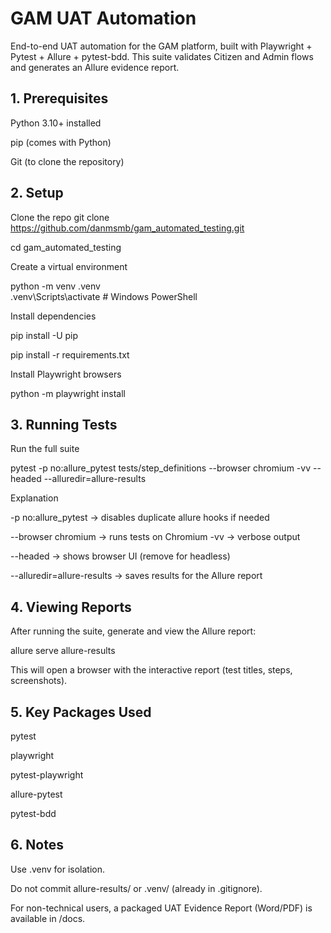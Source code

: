 # GAM UAT Automation

End-to-end UAT automation for the GAM platform, built with Playwright + Pytest + Allure + pytest-bdd.
This suite validates Citizen and Admin flows and generates an Allure evidence report.

## 1. Prerequisites
Python 3.10+ installed  

pip (comes with Python)  

Git (to clone the repository)


## 2. Setup
Clone the repo
git clone https://github.com/danmsmb/gam_automated_testing.git  

cd gam_automated_testing  


Create a virtual environment


python -m venv .venv  
.venv\Scripts\activate    # Windows PowerShell


Install dependencies  

pip install -U pip  

pip install -r requirements.txt


Install Playwright browsers  

python -m playwright install


## 3. Running Tests  

Run the full suite  

pytest -p no:allure_pytest tests/step_definitions --browser chromium -vv --headed --alluredir=allure-results


Explanation  

-p no:allure_pytest → disables duplicate allure hooks if needed  

--browser chromium → runs tests on Chromium
-vv → verbose output  

--headed → shows browser UI (remove for headless)  

--alluredir=allure-results → saves results for the Allure report


## 4. Viewing Reports
After running the suite, generate and view the Allure report:  

allure serve allure-results


This will open a browser with the interactive report (test titles, steps, screenshots).

## 5. Key Packages Used  

pytest  

playwright  

pytest-playwright  

allure-pytest  

pytest-bdd


## 6. Notes
Use .venv for isolation.  

Do not commit allure-results/ or .venv/ (already in .gitignore).  

For non-technical users, a packaged UAT Evidence Report (Word/PDF) is available in /docs.
